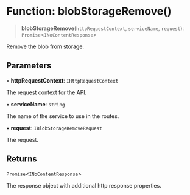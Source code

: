 # Function: blobStorageRemove()

> **blobStorageRemove**(`httpRequestContext`, `serviceName`, `request`): `Promise`\<`INoContentResponse`\>

Remove the blob from storage.

## Parameters

• **httpRequestContext**: `IHttpRequestContext`

The request context for the API.

• **serviceName**: `string`

The name of the service to use in the routes.

• **request**: `IBlobStorageRemoveRequest`

The request.

## Returns

`Promise`\<`INoContentResponse`\>

The response object with additional http response properties.
